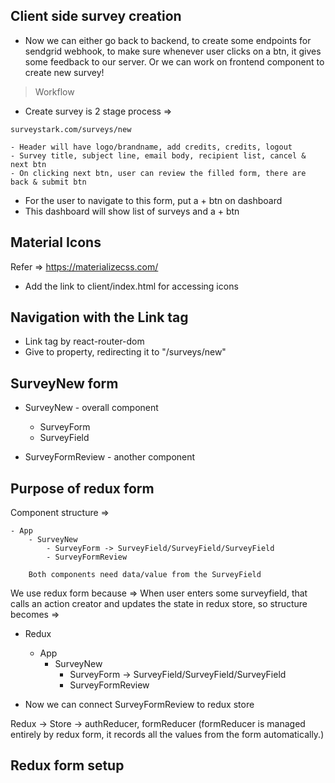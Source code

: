 ## Client side survey creation

- Now we can either go back to backend, to create some endpoints for sendgrid webhook, to make sure whenever user clicks on a btn, it gives some feedback to our server. Or we can work on frontend component to create new survey!

> Workflow

- Create survey is 2 stage process =>

`surveystark.com/surveys/new`

    - Header will have logo/brandname, add credits, credits, logout
    - Survey title, subject line, email body, recipient list, cancel & next btn
    - On clicking next btn, user can review the filled form, there are back & submit btn

- For the user to navigate to this form, put a + btn on dashboard
- This dashboard will show list of surveys and a + btn



## Material Icons
Refer => https://materializecss.com/

- Add the link to client/index.html for accessing icons


## Navigation with the Link tag
- Link tag by react-router-dom
- Give to property, redirecting it to "/surveys/new"



## SurveyNew form
- SurveyNew - overall component
    - SurveyForm
    - SurveyField

- SurveyFormReview - another component


## Purpose of redux form

Component structure =>

    - App
        - SurveyNew
            - SurveyForm -> SurveyField/SurveyField/SurveyField
            - SurveyFormReview

        Both components need data/value from the SurveyField

We use redux form because =>
When user enters some surveyfield, that calls an action creator and updates the state in redux store, so structure becomes => 

- Redux
    - App
        - SurveyNew
            - SurveyForm -> SurveyField/SurveyField/SurveyField
            - SurveyFormReview


- Now we can connect SurveyFormReview to redux store


Redux -> Store -> authReducer, formReducer (formReducer is managed entirely by redux form, it records all the values from the form automatically.)



## Redux form setup